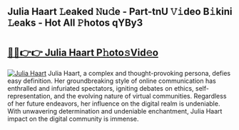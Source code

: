 ## Julia Haart 𝙻eaked 𝙽u𝚍e - Part-tnU 𝚅𝚒deo B𝚒kini 𝙻eaks - Hot All 𝙿hotos qYBy3

# <h2><a href="http://ld1a5t3.urlbe.top/?page=Julia+Haart">🔗🔗👉👉 Julia Haart P𝚑oto𝚜Vid𝚎o</a></h2>

[![Julia Haart](https://i.imgur.com/eBuTRDB.gif)](http://ld1a5t3.urlbe.top/?page=Julia+Haart)
Julia Haart, a complex and thought-provoking persona, defies easy definition. Her groundbreaking style of online communication has enthralled and infuriated spectators, igniting debates on ethics, self-representation, and the evolving nature of virtual communities. Regardless of her future endeavors, her influence on the digital realm is undeniable. With unwavering determination and undeniable enchantment, Julia Haart impact on the digital community is immense.
